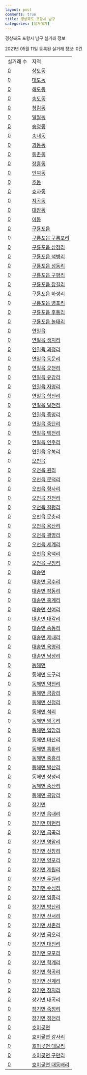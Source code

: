 ```yaml
---
layout: post
comments: true
title: 경상북도 포항시 남구
categories: [실거래가]
---
```


경상북도 포항시 남구 실거래 정보

2021년 05월 11일 등록된 실거래 정보: 0건


<table>
  <tr>
    <td>실거래 수</td>
    <td>지역</td>
  </tr>

  
  <tr>
    <td><a href="4711110100.html">0</a></td>
    <td><a href="4711110100.html">상도동</a></td>
  </tr>
    

  <tr>
    <td><a href="4711110200.html">0</a></td>
    <td><a href="4711110200.html">대도동</a></td>
  </tr>
    

  <tr>
    <td><a href="4711110300.html">0</a></td>
    <td><a href="4711110300.html">해도동</a></td>
  </tr>
    

  <tr>
    <td><a href="4711110400.html">0</a></td>
    <td><a href="4711110400.html">송도동</a></td>
  </tr>
    

  <tr>
    <td><a href="4711110500.html">0</a></td>
    <td><a href="4711110500.html">청림동</a></td>
  </tr>
    

  <tr>
    <td><a href="4711110600.html">0</a></td>
    <td><a href="4711110600.html">일월동</a></td>
  </tr>
    

  <tr>
    <td><a href="4711110700.html">0</a></td>
    <td><a href="4711110700.html">송정동</a></td>
  </tr>
    

  <tr>
    <td><a href="4711110800.html">0</a></td>
    <td><a href="4711110800.html">송내동</a></td>
  </tr>
    

  <tr>
    <td><a href="4711110900.html">0</a></td>
    <td><a href="4711110900.html">괴동동</a></td>
  </tr>
    

  <tr>
    <td><a href="4711111000.html">0</a></td>
    <td><a href="4711111000.html">동촌동</a></td>
  </tr>
    

  <tr>
    <td><a href="4711111100.html">0</a></td>
    <td><a href="4711111100.html">장흥동</a></td>
  </tr>
    

  <tr>
    <td><a href="4711111200.html">0</a></td>
    <td><a href="4711111200.html">인덕동</a></td>
  </tr>
    

  <tr>
    <td><a href="4711111300.html">0</a></td>
    <td><a href="4711111300.html">호동</a></td>
  </tr>
    

  <tr>
    <td><a href="4711111400.html">0</a></td>
    <td><a href="4711111400.html">효자동</a></td>
  </tr>
    

  <tr>
    <td><a href="4711111500.html">0</a></td>
    <td><a href="4711111500.html">지곡동</a></td>
  </tr>
    

  <tr>
    <td><a href="4711111600.html">0</a></td>
    <td><a href="4711111600.html">대잠동</a></td>
  </tr>
    

  <tr>
    <td><a href="4711111700.html">0</a></td>
    <td><a href="4711111700.html">이동</a></td>
  </tr>
    

  <tr>
    <td><a href="4711125000.html">0</a></td>
    <td><a href="4711125000.html">구룡포읍</a></td>
  </tr>
    

  <tr>
    <td><a href="4711125021.html">0</a></td>
    <td><a href="4711125021.html">구룡포읍 구룡포리</a></td>
  </tr>
    

  <tr>
    <td><a href="4711125022.html">0</a></td>
    <td><a href="4711125022.html">구룡포읍 삼정리</a></td>
  </tr>
    

  <tr>
    <td><a href="4711125023.html">0</a></td>
    <td><a href="4711125023.html">구룡포읍 석병리</a></td>
  </tr>
    

  <tr>
    <td><a href="4711125024.html">0</a></td>
    <td><a href="4711125024.html">구룡포읍 성동리</a></td>
  </tr>
    

  <tr>
    <td><a href="4711125025.html">0</a></td>
    <td><a href="4711125025.html">구룡포읍 구평리</a></td>
  </tr>
    

  <tr>
    <td><a href="4711125026.html">0</a></td>
    <td><a href="4711125026.html">구룡포읍 장길리</a></td>
  </tr>
    

  <tr>
    <td><a href="4711125027.html">0</a></td>
    <td><a href="4711125027.html">구룡포읍 하정리</a></td>
  </tr>
    

  <tr>
    <td><a href="4711125028.html">0</a></td>
    <td><a href="4711125028.html">구룡포읍 병포리</a></td>
  </tr>
    

  <tr>
    <td><a href="4711125029.html">0</a></td>
    <td><a href="4711125029.html">구룡포읍 후동리</a></td>
  </tr>
    

  <tr>
    <td><a href="4711125030.html">0</a></td>
    <td><a href="4711125030.html">구룡포읍 눌태리</a></td>
  </tr>
    

  <tr>
    <td><a href="4711125300.html">0</a></td>
    <td><a href="4711125300.html">연일읍</a></td>
  </tr>
    

  <tr>
    <td><a href="4711125321.html">0</a></td>
    <td><a href="4711125321.html">연일읍 생지리</a></td>
  </tr>
    

  <tr>
    <td><a href="4711125322.html">0</a></td>
    <td><a href="4711125322.html">연일읍 괴정리</a></td>
  </tr>
    

  <tr>
    <td><a href="4711125323.html">0</a></td>
    <td><a href="4711125323.html">연일읍 동문리</a></td>
  </tr>
    

  <tr>
    <td><a href="4711125324.html">0</a></td>
    <td><a href="4711125324.html">연일읍 오천리</a></td>
  </tr>
    

  <tr>
    <td><a href="4711125325.html">0</a></td>
    <td><a href="4711125325.html">연일읍 유강리</a></td>
  </tr>
    

  <tr>
    <td><a href="4711125326.html">0</a></td>
    <td><a href="4711125326.html">연일읍 자명리</a></td>
  </tr>
    

  <tr>
    <td><a href="4711125327.html">0</a></td>
    <td><a href="4711125327.html">연일읍 학전리</a></td>
  </tr>
    

  <tr>
    <td><a href="4711125328.html">0</a></td>
    <td><a href="4711125328.html">연일읍 달전리</a></td>
  </tr>
    

  <tr>
    <td><a href="4711125329.html">0</a></td>
    <td><a href="4711125329.html">연일읍 중명리</a></td>
  </tr>
    

  <tr>
    <td><a href="4711125330.html">0</a></td>
    <td><a href="4711125330.html">연일읍 중단리</a></td>
  </tr>
    

  <tr>
    <td><a href="4711125331.html">0</a></td>
    <td><a href="4711125331.html">연일읍 택전리</a></td>
  </tr>
    

  <tr>
    <td><a href="4711125332.html">0</a></td>
    <td><a href="4711125332.html">연일읍 인주리</a></td>
  </tr>
    

  <tr>
    <td><a href="4711125333.html">0</a></td>
    <td><a href="4711125333.html">연일읍 우복리</a></td>
  </tr>
    

  <tr>
    <td><a href="4711125600.html">0</a></td>
    <td><a href="4711125600.html">오천읍</a></td>
  </tr>
    

  <tr>
    <td><a href="4711125621.html">0</a></td>
    <td><a href="4711125621.html">오천읍 원리</a></td>
  </tr>
    

  <tr>
    <td><a href="4711125622.html">0</a></td>
    <td><a href="4711125622.html">오천읍 문덕리</a></td>
  </tr>
    

  <tr>
    <td><a href="4711125623.html">0</a></td>
    <td><a href="4711125623.html">오천읍 항사리</a></td>
  </tr>
    

  <tr>
    <td><a href="4711125624.html">0</a></td>
    <td><a href="4711125624.html">오천읍 진전리</a></td>
  </tr>
    

  <tr>
    <td><a href="4711125625.html">0</a></td>
    <td><a href="4711125625.html">오천읍 갈평리</a></td>
  </tr>
    

  <tr>
    <td><a href="4711125626.html">0</a></td>
    <td><a href="4711125626.html">오천읍 문충리</a></td>
  </tr>
    

  <tr>
    <td><a href="4711125627.html">0</a></td>
    <td><a href="4711125627.html">오천읍 용산리</a></td>
  </tr>
    

  <tr>
    <td><a href="4711125628.html">0</a></td>
    <td><a href="4711125628.html">오천읍 광명리</a></td>
  </tr>
    

  <tr>
    <td><a href="4711125629.html">0</a></td>
    <td><a href="4711125629.html">오천읍 세계리</a></td>
  </tr>
    

  <tr>
    <td><a href="4711125630.html">0</a></td>
    <td><a href="4711125630.html">오천읍 용덕리</a></td>
  </tr>
    

  <tr>
    <td><a href="4711125631.html">0</a></td>
    <td><a href="4711125631.html">오천읍 구정리</a></td>
  </tr>
    

  <tr>
    <td><a href="4711131000.html">0</a></td>
    <td><a href="4711131000.html">대송면</a></td>
  </tr>
    

  <tr>
    <td><a href="4711131021.html">0</a></td>
    <td><a href="4711131021.html">대송면 공수리</a></td>
  </tr>
    

  <tr>
    <td><a href="4711131022.html">0</a></td>
    <td><a href="4711131022.html">대송면 장동리</a></td>
  </tr>
    

  <tr>
    <td><a href="4711131023.html">0</a></td>
    <td><a href="4711131023.html">대송면 홍계리</a></td>
  </tr>
    

  <tr>
    <td><a href="4711131024.html">0</a></td>
    <td><a href="4711131024.html">대송면 산여리</a></td>
  </tr>
    

  <tr>
    <td><a href="4711131025.html">0</a></td>
    <td><a href="4711131025.html">대송면 대각리</a></td>
  </tr>
    

  <tr>
    <td><a href="4711131026.html">0</a></td>
    <td><a href="4711131026.html">대송면 송동리</a></td>
  </tr>
    

  <tr>
    <td><a href="4711131027.html">0</a></td>
    <td><a href="4711131027.html">대송면 제내리</a></td>
  </tr>
    

  <tr>
    <td><a href="4711131028.html">0</a></td>
    <td><a href="4711131028.html">대송면 옥명리</a></td>
  </tr>
    

  <tr>
    <td><a href="4711131029.html">0</a></td>
    <td><a href="4711131029.html">대송면 남성리</a></td>
  </tr>
    

  <tr>
    <td><a href="4711132000.html">0</a></td>
    <td><a href="4711132000.html">동해면</a></td>
  </tr>
    

  <tr>
    <td><a href="4711132021.html">0</a></td>
    <td><a href="4711132021.html">동해면 도구리</a></td>
  </tr>
    

  <tr>
    <td><a href="4711132022.html">0</a></td>
    <td><a href="4711132022.html">동해면 약전리</a></td>
  </tr>
    

  <tr>
    <td><a href="4711132023.html">0</a></td>
    <td><a href="4711132023.html">동해면 금광리</a></td>
  </tr>
    

  <tr>
    <td><a href="4711132024.html">0</a></td>
    <td><a href="4711132024.html">동해면 신정리</a></td>
  </tr>
    

  <tr>
    <td><a href="4711132025.html">0</a></td>
    <td><a href="4711132025.html">동해면 석리</a></td>
  </tr>
    

  <tr>
    <td><a href="4711132026.html">0</a></td>
    <td><a href="4711132026.html">동해면 임곡리</a></td>
  </tr>
    

  <tr>
    <td><a href="4711132027.html">0</a></td>
    <td><a href="4711132027.html">동해면 입암리</a></td>
  </tr>
    

  <tr>
    <td><a href="4711132028.html">0</a></td>
    <td><a href="4711132028.html">동해면 마산리</a></td>
  </tr>
    

  <tr>
    <td><a href="4711132029.html">0</a></td>
    <td><a href="4711132029.html">동해면 흥환리</a></td>
  </tr>
    

  <tr>
    <td><a href="4711132030.html">0</a></td>
    <td><a href="4711132030.html">동해면 중흥리</a></td>
  </tr>
    

  <tr>
    <td><a href="4711132031.html">0</a></td>
    <td><a href="4711132031.html">동해면 발산리</a></td>
  </tr>
    

  <tr>
    <td><a href="4711132032.html">0</a></td>
    <td><a href="4711132032.html">동해면 상정리</a></td>
  </tr>
    

  <tr>
    <td><a href="4711132033.html">0</a></td>
    <td><a href="4711132033.html">동해면 중산리</a></td>
  </tr>
    

  <tr>
    <td><a href="4711132034.html">0</a></td>
    <td><a href="4711132034.html">동해면 공당리</a></td>
  </tr>
    

  <tr>
    <td><a href="4711133000.html">0</a></td>
    <td><a href="4711133000.html">장기면</a></td>
  </tr>
    

  <tr>
    <td><a href="4711133021.html">0</a></td>
    <td><a href="4711133021.html">장기면 읍내리</a></td>
  </tr>
    

  <tr>
    <td><a href="4711133022.html">0</a></td>
    <td><a href="4711133022.html">장기면 마현리</a></td>
  </tr>
    

  <tr>
    <td><a href="4711133023.html">0</a></td>
    <td><a href="4711133023.html">장기면 금곡리</a></td>
  </tr>
    

  <tr>
    <td><a href="4711133024.html">0</a></td>
    <td><a href="4711133024.html">장기면 영암리</a></td>
  </tr>
    

  <tr>
    <td><a href="4711133025.html">0</a></td>
    <td><a href="4711133025.html">장기면 신창리</a></td>
  </tr>
    

  <tr>
    <td><a href="4711133026.html">0</a></td>
    <td><a href="4711133026.html">장기면 양포리</a></td>
  </tr>
    

  <tr>
    <td><a href="4711133027.html">0</a></td>
    <td><a href="4711133027.html">장기면 계원리</a></td>
  </tr>
    

  <tr>
    <td><a href="4711133028.html">0</a></td>
    <td><a href="4711133028.html">장기면 두원리</a></td>
  </tr>
    

  <tr>
    <td><a href="4711133029.html">0</a></td>
    <td><a href="4711133029.html">장기면 수성리</a></td>
  </tr>
    

  <tr>
    <td><a href="4711133030.html">0</a></td>
    <td><a href="4711133030.html">장기면 임중리</a></td>
  </tr>
    

  <tr>
    <td><a href="4711133031.html">0</a></td>
    <td><a href="4711133031.html">장기면 방산리</a></td>
  </tr>
    

  <tr>
    <td><a href="4711133032.html">0</a></td>
    <td><a href="4711133032.html">장기면 산서리</a></td>
  </tr>
    

  <tr>
    <td><a href="4711133033.html">0</a></td>
    <td><a href="4711133033.html">장기면 서촌리</a></td>
  </tr>
    

  <tr>
    <td><a href="4711133034.html">0</a></td>
    <td><a href="4711133034.html">장기면 금오리</a></td>
  </tr>
    

  <tr>
    <td><a href="4711133035.html">0</a></td>
    <td><a href="4711133035.html">장기면 대진리</a></td>
  </tr>
    

  <tr>
    <td><a href="4711133036.html">0</a></td>
    <td><a href="4711133036.html">장기면 모포리</a></td>
  </tr>
    

  <tr>
    <td><a href="4711133037.html">0</a></td>
    <td><a href="4711133037.html">장기면 학계리</a></td>
  </tr>
    

  <tr>
    <td><a href="4711133038.html">0</a></td>
    <td><a href="4711133038.html">장기면 학곡리</a></td>
  </tr>
    

  <tr>
    <td><a href="4711133039.html">0</a></td>
    <td><a href="4711133039.html">장기면 신계리</a></td>
  </tr>
    

  <tr>
    <td><a href="4711133040.html">0</a></td>
    <td><a href="4711133040.html">장기면 창지리</a></td>
  </tr>
    

  <tr>
    <td><a href="4711133041.html">0</a></td>
    <td><a href="4711133041.html">장기면 대곡리</a></td>
  </tr>
    

  <tr>
    <td><a href="4711133042.html">0</a></td>
    <td><a href="4711133042.html">장기면 죽정리</a></td>
  </tr>
    

  <tr>
    <td><a href="4711133043.html">0</a></td>
    <td><a href="4711133043.html">장기면 정천리</a></td>
  </tr>
    

  <tr>
    <td><a href="4711135000.html">0</a></td>
    <td><a href="4711135000.html">호미곶면</a></td>
  </tr>
    

  <tr>
    <td><a href="4711135021.html">0</a></td>
    <td><a href="4711135021.html">호미곶면 강사리</a></td>
  </tr>
    

  <tr>
    <td><a href="4711135022.html">0</a></td>
    <td><a href="4711135022.html">호미곶면 대보리</a></td>
  </tr>
    

  <tr>
    <td><a href="4711135023.html">0</a></td>
    <td><a href="4711135023.html">호미곶면 구만리</a></td>
  </tr>
    

  <tr>
    <td><a href="4711135024.html">0</a></td>
    <td><a href="4711135024.html">호미곶면 대동배리</a></td>
  </tr>
    


</table>
    